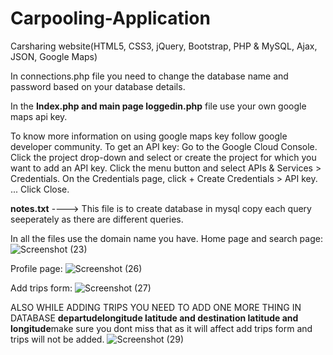 # Carpooling-Application
Carsharing website(HTML5, CSS3, jQuery, Bootstrap, PHP &amp; MySQL, Ajax, JSON, Google Maps)

In connections.php file you need to change the database name and password based on your database details.

In the **Index.php and main page loggedin.php** file use your own google maps api key.

To know more information on using google maps key follow google developer community.
To get an API key:
Go to the Google Cloud Console.
Click the project drop-down and select or create the project for which you want to add an API key.
Click the menu button and select APIs & Services > Credentials.
On the Credentials page, click + Create Credentials > API key. ...
Click Close.


**notes.txt**   ----> This file is to create database in mysql
copy each query seeperately as there are different queries.

In all the files use the domain name you have.
Home page and search page:
![Screenshot (23)](https://user-images.githubusercontent.com/69505752/118228503-ee91c200-b4a7-11eb-9847-ca8d6638eda7.png)

Profile page:
![Screenshot (26)](https://user-images.githubusercontent.com/69505752/118228753-5a742a80-b4a8-11eb-903d-1be59ce50817.png)

Add trips form:
![Screenshot (27)](https://user-images.githubusercontent.com/69505752/118228816-74157200-b4a8-11eb-8d53-6f21a9056e71.png)

ALSO WHILE ADDING TRIPS YOU NEED TO ADD ONE MORE THING IN DATABASE **departudelongitude latitude and destination latitude and longitude**make sure you dont miss that as it will  affect  add trips form and trips will not be added.
![Screenshot (29)](https://user-images.githubusercontent.com/69505752/118229060-f1d97d80-b4a8-11eb-8e75-791053be9633.png)
